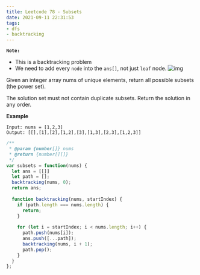 ```yaml
---
title: Leetcode 78 - Subsets
date: 2021-09-11 22:31:53
tags:
- dfs
- backtracking
---
```

**`Note:`**
- This is a backtracking problem
- We need to add every `node` into the `ans[]`, not just `leaf` node.
![img](https://img-blog.csdnimg.cn/202011232041348.png)

Given an integer array nums of unique elements, return all possible subsets (the power set).

The solution set must not contain duplicate subsets. Return the solution in any order.

**Example**
```
Input: nums = [1,2,3]
Output: [[],[1],[2],[1,2],[3],[1,3],[2,3],[1,2,3]]
```

```javascript
/**
 * @param {number[]} nums
 * @return {number[][]}
 */
var subsets = function(nums) {
  let ans = [[]]
  let path = [];
  backtracking(nums, 0);
  return ans;
  
  function backtracking(nums, startIndex) {
    if (path.length === nums.length) {
      return;
    }
    
    for (let i = startIndex; i < nums.length; i++) {
      path.push(nums[i]);
      ans.push([...path]);
      backtracking(nums, i + 1);
      path.pop();
    }
  }
};
```
